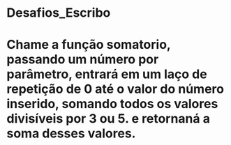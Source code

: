 # Desafios_Escribo

# Chame a função **somatorio**, passando um número por parâmetro, entrará em um laço de repetição de 0 até o valor do número inserido, somando todos os valores divisíveis por 3 ou 5. e retornaná a soma desses valores.
